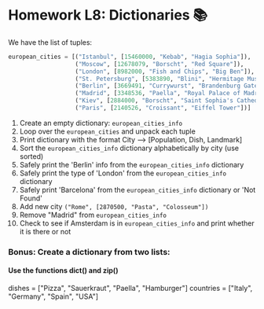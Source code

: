 # Homework L8: Dictionaries 📚

We have the list of tuples:

```py
european_cities = [("Istanbul", [15460000, "Kebab", "Hagia Sophia"]),
                   ("Moscow", [12678079, "Borscht", "Red Square"]),
                   ("London", [8982000, "Fish and Chips", "Big Ben"]),
                   ("St. Petersburg", [5383890, "Blini", "Hermitage Museum"]),
                   ("Berlin", [3669491, "Currywurst", "Brandenburg Gate"]),
                   ("Madrid", [3348536, "Paella", "Royal Palace of Madrid"]),
                   ("Kiev", [2884000, "Borscht", "Saint Sophia's Cathedral"]),
                   ("Paris", [2140526, "Croissant", "Eiffel Tower"])]
```
1. Create an empty dictionary: `european_cities_info`
2. Loop over the `european_cities` and unpack each tuple
3. Print dictionary with the format City --> [Population, Dish, Landmark]
4. Sort the `european_cities_info` dictionary alphabetically by city (use sorted)
5. Safely print the 'Berlin' info from the `european_cities_info` dictionary
6. Safely print the type of 'London' from the `european_cities_info` dictionary
7. Safely print 'Barcelona' from the `european_cities_info` dictionary or 'Not Found'
8. Add new city `("Rome", [2870500, "Pasta", "Colosseum"])`
9. Remove "Madrid" from `european_cities_info`
10. Check to see if Amsterdam is in `european_cities_info` and print whether it is there or not

### Bonus: Create a dictionary from two lists:
#### Use the functions dict() and zip()
dishes = ["Pizza", "Sauerkraut", "Paella", "Hamburger"]
countries = ["Italy", "Germany", "Spain", "USA"]


